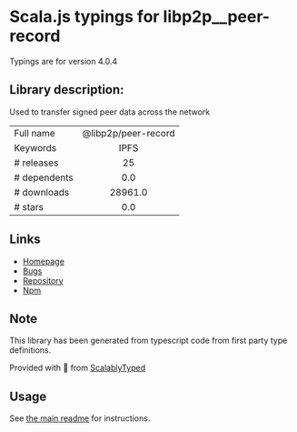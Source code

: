
# Scala.js typings for libp2p__peer-record

Typings are for version 4.0.4

## Library description:
Used to transfer signed peer data across the network

|                    |                 |
| ------------------ | :-------------: |
| Full name          | @libp2p/peer-record |
| Keywords           | IPFS |
| # releases         | 25 |
| # dependents       | 0.0 |
| # downloads        | 28961.0 |
| # stars            | 0.0 |

## Links
- [Homepage](https://github.com/libp2p/js-libp2p-peer-record#readme)
- [Bugs](https://github.com/libp2p/js-libp2p-peer-record/issues)
- [Repository](https://github.com/libp2p/js-libp2p-peer-record)
- [Npm](https://www.npmjs.com/package/%40libp2p%2Fpeer-record)
    


## Note
This library has been generated from typescript code from first party type definitions.

Provided with :purple_heart: from [ScalablyTyped](https://github.com/oyvindberg/ScalablyTyped)

## Usage
See [the main readme](../../readme.md) for instructions.


